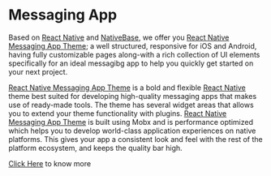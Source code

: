 # Messaging App

Based on [React Native](https://github.com/facebook/react-native) and [NativeBase](http://nativebase.io/docs/v0.4.6/), we offer you [React Native Messaging App Theme](); a well structured, responsive for iOS and Android, having fully customizable pages along-with a rich collection of UI elements specifically for an ideal messagibg app to help you quickly get started on your next project.

[React Native Messaging App Theme]() is a bold and flexible [React Native](https://github.com/facebook/react-native) theme best suited for developing high-quality messaging apps that makes use of ready-made tools. The theme has several widget areas that allows you to extend your theme functionality with plugins. [React Native Messaging App Theme]() is built using Mobx and is performance optimized which helps you to develop world-class application experiences on native platforms. This gives your app a consistent look and feel with the rest of the platform ecosystem, and keeps the quality bar high.

[Click Here](http://market.nativebase.io/view/react-native-taxi-app-theme) to know more

